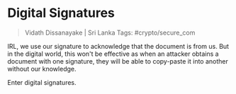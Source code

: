 # Digital Signatures

> Vidath Dissanayake | Sri Lanka
> Tags: #crypto/secure_com

IRL, we use our signature to acknowledge that the document is from us. But in the digital world, this won't be effective as when an attacker obtains a document with one signature, they will be able to copy-paste it into another without our knowledge. 

Enter digital signatures.

